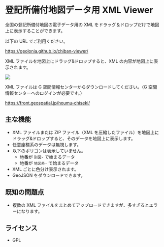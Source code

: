 # 登記所備付地図データ用 XML Viewer

全国の登記所備付地図の電子データ用の XML をドラッグ＆ドロップだけで地図上に表示することができます。

以下の URL でご利用ください。

https://geolonia.github.io/chiban-viewer/

XML ファイルを地図上にドラッグ&ドロップすると、XML の内容が地図上に表示されます。

![](https://www.evernote.com/l/ABX1LRGhZtJFRY6RLBdBxIWiV5qszWAOV-IB/image.png)

XML ファイルは G 空間情報センターからダウンロードしてください。（G 空間情報センターへのログインが必要です。）

https://front.geospatial.jp/houmu-chiseki/

## 主な機能

* XML ファイルまたは ZIP ファイル（XML を圧縮したファイル）を地図上にドラッグ&ドロップすると、そのデータを地図上に表示します。
* 任意座標系のデータは無視します。
* 以下のポリゴンは表示していません。
  * 地番が `別図-` で始まるデータ
  * 地番が `地区外-` で始まるデータ
* XML ごとに色分け表示されます。
* GeoJSON をダウンロードできます。

## 既知の問題点

* 複数の XML ファイルをまとめてアップロードできますが、多すぎるとエラーになります。

## ライセンス

* GPL
